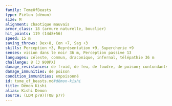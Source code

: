 ```yaml
---
family: TomeOfBeasts
type: Fiélon (démon)
size: M
alignment: chaotique mauvais
armor_class: 18 (armure naturelle, bouclier)
hit_points: 119 (14d8+56)
speed: 15 m
saving_throws: Dex+8, Con +7, Sag +3
skills: Perception +3, Représentation +9, Supercherie +9
senses: vision dans le noir 36 m, Perception passive 13
languages: céleste, commun, draconique, infernal, télépathie 36 m
challenge: 8 (3 900PX)
damage_resistances: de froid, de feu, de foudre, de poison; contondants, perforants et tranchants infligés par des armes non magiques
damage_immunities: de poison
condition_immunities: empoisonné
id: tome_of_beasts.md#démon-kishi
title: Démon Kishi
alias: Kishi Demon
source: (LDM p79)(TOB p77)
---
```


